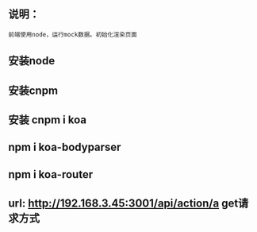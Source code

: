## 说明：

	前端使用node，运行mock数据。初始化渲染页面

## 安装node 
## 安装cnpm
## 安装 cnpm i koa 
## npm i koa-bodyparser
## npm i koa-router

## url: http://192.168.3.45:3001/api/action/a  get请求方式